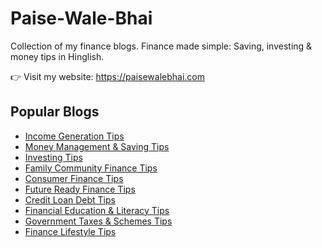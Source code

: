 # Paise-Wale-Bhai
Collection of my finance blogs.
Finance made simple: Saving, investing & money tips in Hinglish.  

👉 Visit my website: https://paisewalebhai.com  

## Popular Blogs  

- [Income Generation Tips](https://paisewalebhai.com/how-to-earn-%e2%82%b91000-online/)  
- [Money Management & Saving Tips](https://paisewalebhai.com/how-to-save-money-fast/)  
- [Investing Tips](https://paisewalebhai.com/step-up-sip-strategy/)  
- [Family Community Finance Tips](https://paisewalebhai.com/financial-planning-for-newlyweds/)  
- [Consumer Finance Tips](https://paisewalebhai.com/best-upi-app-in-india/)
- [Future Ready Finance Tips](https://paisewalebhai.com/cryptocurrency-for-beginners-in-india/)  
- [Credit Loan Debt Tips](https://paisewalebhai.com/how-to-improve-cibil-score-in-india/)  
- [Financial Education & Literacy Tips](https://paisewalebhai.com/personal-finance-for-beginners-in-india/)  
- [Government Taxes & Schemes Tips](https://paisewalebhai.com/income-tax-saving-tips-in-india/)  
- [Finance Lifestyle Tips](https://paisewalebhai.com/minimalist-financial-life-in-india/)
